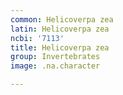 ```yaml
---
common: Helicoverpa zea
latin: Helicoverpa zea
ncbi: '7113'
title: Helicoverpa zea
group: Invertebrates
image: .na.character

---
```

